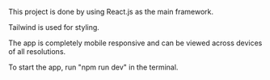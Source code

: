 This project is done by using React.js as the main framework.

Tailwind is used for styling.

The app is completely mobile responsive and can be viewed across devices of all resolutions.

To start the app, run "npm run dev" in the terminal.
